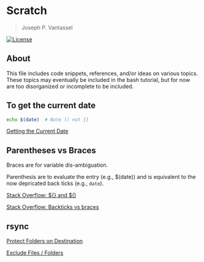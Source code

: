 # Scratch

> Joseph P. Vantassel

[![License](https://img.shields.io/badge/license-CC--By--SA--4.0-brightgreen.svg)](https://github.com/jpvantassel/bash-course/blob/master/Licence.md)

## About

This file includes code snippets, references, and/or ideas on various topics.
These topics may eventually be included in the bash tutorial, but for now are
too disorganized or incomplete to be included.

## To get the current date

```bash
echo $(date)  # Note () not {}
```

[Getting the Current Date](https://www.cyberciti.biz/faq/unix-linux-getting-current-date-in-bash-ksh-shell-script/)

## Parentheses vs Braces

Braces are for variable dis-ambiguation.

Parenthesis are to evaluate the entry (e.g., $(date)) and is equivalent to the now depricated back ticks (e.g., `date`).

[Stack Overflow: ${} and $()](https://stackoverflow.com/questions/27472540/difference-between-and-in-bash/27472808)

[Stack Overflow: Backticks vs braces](https://stackoverflow.com/questions/22709371/backticks-vs-braces-in-bash)

## rsync

[Protect Folders on Destination](https://unix.stackexchange.com/questions/278561/how-to-tell-rsync-not-to-delete-some-folders-at-destination)

[Exclude Files / Folders](https://www.thegeekstuff.com/2011/01/rsync-exclude-files-and-folders/)